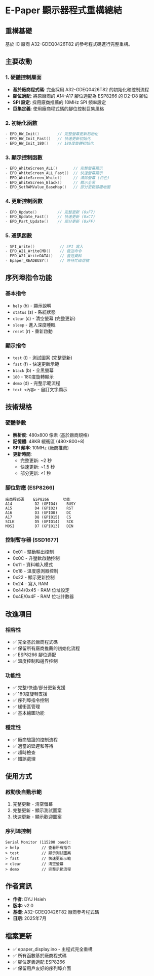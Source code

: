 # E-Paper 顯示器程式重構總結

## 重構基礎
基於 IC 廠商 A32-GDEQ0426T82 的參考程式碼進行完整重構。

## 主要改動

### 1. 硬體控制層面
- **基於廠商程式碼**: 完全採用 A32-GDEQ0426T82 的初始化和控制流程
- **腳位適配**: 將原廠商的 A14-A17 腳位適配為 ESP8266 的 D2-D8 腳位
- **SPI 設定**: 採用廠商推薦的 10MHz SPI 頻率設定
- **巨集定義**: 使用廠商程式碼的腳位控制巨集風格

### 2. 初始化函數
```cpp
- EPD_HW_Init()        // 完整螢幕更新初始化
- EPD_HW_Init_Fast()   // 快速更新初始化  
- EPD_HW_Init_180()    // 180度旋轉初始化
```

### 3. 顯示控制函數
```cpp
- EPD_WhiteScreen_ALL()       // 完整螢幕顯示
- EPD_WhiteScreen_ALL_Fast()  // 快速螢幕顯示
- EPD_WhiteScreen_White()     // 清除螢幕 (白色)
- EPD_WhiteScreen_Black()     // 顯示全黑
- EPD_SetRAMValue_BaseMap()   // 部分更新基礎地圖
```

### 4. 更新控制函數
```cpp
- EPD_Update()         // 完整更新 (0xF7)
- EPD_Update_Fast()    // 快速更新 (0xC7)  
- EPD_Part_Update()    // 部分更新 (0xFF)
```

### 5. 通訊函數
```cpp
- SPI_Write()           // SPI 寫入
- EPD_W21_WriteCMD()    // 發送命令
- EPD_W21_WriteDATA()   // 發送資料
- Epaper_READBUSY()     // 等待忙碌信號
```

## 序列埠指令功能

### 基本指令
- `help` (h) - 顯示說明
- `status` (s) - 系統狀態
- `clear` (c) - 清空螢幕 (完整更新)
- `sleep` - 進入深度睡眠
- `reset` (r) - 重新啟動

### 顯示指令
- `test` (t) - 測試圖案 (完整更新)
- `fast` (f) - 快速更新示範
- `black` (b) - 全黑螢幕
- `180` - 180度旋轉顯示
- `demo` (d) - 完整示範流程
- `text <內容>` - 自訂文字顯示

## 技術規格

### 硬體參數
- **解析度**: 480x800 像素 (基於廠商規格)
- **記憶體**: 48KB 緩衝區 (480×800÷8)
- **SPI 頻率**: 10MHz (廠商推薦)
- **更新時間**: 
  - 完整更新: ~2 秒
  - 快速更新: ~1.5 秒
  - 部分更新: <1 秒

### 腳位對應 (ESP8266)
```
廠商程式碼    ESP8266      功能
A14          D2 (GPIO4)    BUSY
A15          D4 (GPIO2)    RST  
A16          D3 (GPIO0)    DC
A17          D8 (GPIO15)   CS
SCLK         D5 (GPIO14)   SCK
MOSI         D7 (GPIO13)   DIN
```

### 控制暫存器 (SSD1677)
- 0x01 - 驅動輸出控制
- 0x0C - 升壓軟啟動控制
- 0x11 - 資料輸入模式
- 0x18 - 溫度感測器控制
- 0x22 - 顯示更新控制
- 0x24 - 寫入 RAM
- 0x44/0x45 - RAM 位址設定
- 0x4E/0x4F - RAM 位址計數器

## 改進項目

### 相容性
- ✅ 完全基於廠商程式碼
- ✅ 保留所有廠商推薦的初始化流程
- ✅ ESP8266 腳位適配
- ✅ 溫度控制和邊界控制

### 功能性
- ✅ 完整/快速/部分更新支援
- ✅ 180度旋轉支援
- ✅ 序列埠指令控制
- ✅ 緩衝區管理
- ✅ 基本繪圖功能

### 穩定性
- ✅ 廠商驗證的控制流程
- ✅ 適當的延遲和等待
- ✅ 超時檢查
- ✅ 錯誤處理

## 使用方式

### 啟動後自動示範
1. 完整更新 - 清空螢幕
2. 完整更新 - 顯示測試圖案
3. 快速更新 - 顯示歡迎圖案

### 序列埠控制
```
Serial Monitor (115200 baud):
> help          // 查看所有指令
> test          // 顯示測試圖案
> fast          // 快速更新示範
> clear         // 清空螢幕
> demo          // 完整示範流程
```

## 作者資訊
- **作者**: DYJ Hsieh
- **版本**: v2.0
- **基礎**: A32-GDEQ0426T82 廠商參考程式碼
- **日期**: 2025年7月

## 檔案更新
- ✅ epaper_display.ino - 主程式完全重構
- ✅ 所有函數基於廠商程式碼
- ✅ 腳位定義適配 ESP8266
- ✅ 保留用戶友好的序列埠介面
